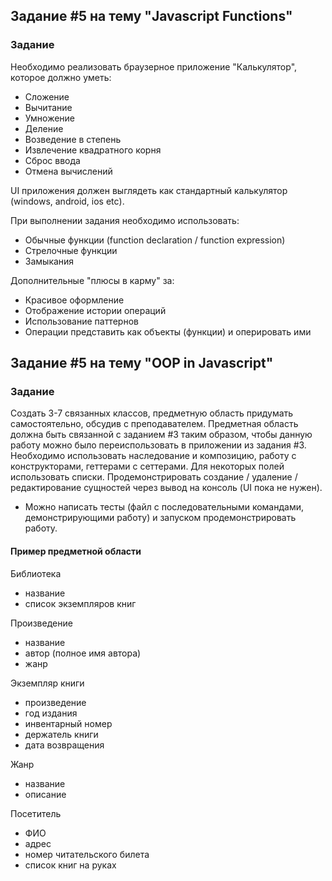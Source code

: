 ## Задание #5 на тему "Javascript Functions"

### Задание
Необходимо реализовать браузерное приложение "Калькулятор", которое должно уметь:
* Сложение
* Вычитание
* Умножение
* Деление
* Возведение в степень
* Извлечение квадратного корня
* Сброс ввода
* Отмена вычислений

UI приложения должен выглядеть как стандартный калькулятор (windows, android, ios etc).

При выполнении задания необходимо использовать:

* Обычные функции (function declaration / function expression)
* Стрелочные функции
* Замыкания

Дополнительные "плюсы в карму" за:
* Красивое оформление
* Отображение истории операций
* Использование паттернов
* Операции представить как объекты (функции) и оперировать ими

## Задание #5 на тему "OOP in Javascript"

### Задание
Создать 3-7 связанных классов, предметную область придумать самостоятельно, обсудив с преподавателем. Предметная область должна быть связанной с заданием #3 таким образом, чтобы данную работу можно было переиспользовать в приложении из задания #3.
Необходимо использовать наследование и композицию, работу с конструкторами, геттерами с сеттерами.
Для некоторых полей использовать списки.
Продемонстрировать создание / удаление / редактирование сущностей через вывод на консоль (UI пока не нужен).
* Можно написать тесты (файл с последовательными командами, 
  демонстрирующими работу) и запуском продемонстрировать работу.

#### Пример предметной области
Библиотека
* название
* список экземпляров книг

Произведение
* название
* автор (полное имя автора)
* жанр 

Экземпляр книги
 * произведение
 * год издания
 * инвентарный номер
 * держатель книги
 * дата возвращения
 
Жанр
 * название
 * описание
 
Посетитель
* ФИО
* адрес
* номер читательского билета
* список книг на руках